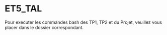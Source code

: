 # ET5_TAL

Pour executer les commandes bash des TP1, TP2 et du Projet, veuillez vous placer dans le dossier correspondant.